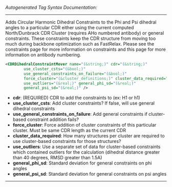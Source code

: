 <!-- THIS IS AN AUTOGENERATED FILE: Don't edit it directly, instead change the schema definition in the code itself. -->

_Autogenerated Tag Syntax Documentation:_

---
Adds Circular Harmonic Dihedral Constraints to the Phi and Psi dihedral angles to a particular CDR either using the current computed North/Dunbrack CDR Cluster (requires AHo numbered antibody) or general constraints. These constraints keep the CDR structure from moving too much during backbone optimization such as FastRelax. Please see the constraints page for more information on constraints and this page for more information on antibody numbering.

```xml
<CDRDihedralConstraintMover name="(&string;)" cdr="(&string;)"
        use_cluster_csts="(&bool;)"
        use_general_constraints_on_failure="(&bool;)"
        force_cluster="(&cluster_definitions;)" cluster_data_required="(&real;)"
        use_outliers="(&real;)" general_phi_sd="(&real;)"
        general_psi_sd="(&real;)" />
```

-   **cdr**: (REQUIRED) CDR to add the constraints to (ex: H1 or h1)
-   **use_cluster_csts**: Add cluster constraints? If false, will use general dihedral constraints
-   **use_general_constraints_on_failure**: Add general constraints if cluster-based constraint addition fails?
-   **force_cluster**: Force addition of cluster constraints of this particular cluster. Must be same CDR length as the current CDR
-   **cluster_data_required**: How many structures per cluster are required to use cluster-based constraints for those structures?
-   **use_outliers**: Use a separate set of data for cluster-based constraints which contained outliers for the calculation (dihedral distance greater than 40 degrees, RMSD greater than 1.5A)
-   **general_phi_sd**: Standard deviation for general constraints on phi angles
-   **general_psi_sd**: Standard deviation for general constraints on psi angles

---
